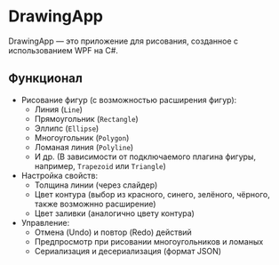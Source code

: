 # DrawingApp

DrawingApp — это приложение для рисования, созданное с использованием WPF на C#.

## Функционал

- Рисование фигур (с возможностью расширения фигур):
  - Линия (`Line`)
  - Прямоугольник (`Rectangle`)
  - Эллипс (`Ellipse`)
  - Многоугольник (`Polygon`)
  - Ломаная линия (`Polyline`)
  - И др. (В зависимости от подключаемого плагина фигуры, например, `Trapezoid` или `Triangle`)
- Настройка свойств:
  - Толщина линии (через слайдер)
  - Цвет контура (выбор из красного, синего, зелёного, чёрного, также возможнно расширение)
  - Цвет заливки (аналогично цвету контура)
- Управление:
  - Отмена (Undo) и повтор (Redo) действий
  - Предпросмотр при рисовании многоугольников и ломаных
  - Сериализация и десериализация (формат JSON)